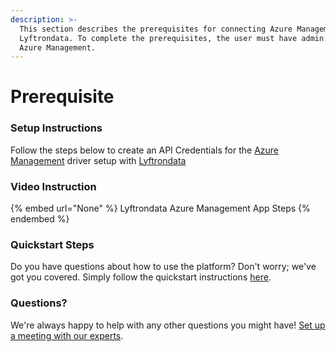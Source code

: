 ```yaml
---
description: >-
  This section describes the prerequisites for connecting Azure Management to
  Lyftrondata. To complete the prerequisites, the user must have admin access to
  Azure Management.
---
```


# Prerequisite

<mark style="color:blue;"></mark>

### Setup Instructions

Follow the steps below to create an API Credentials for the [Azure Management](None) driver setup with [Lyftrondata](https://www.lyftrondata.com)

### Video Instruction

{% embed url="None" %}
Lyftrondata Azure Management App Steps
{% endembed %}

### Quickstart Steps

Do you have questions about how to use the platform? Don't worry; we've got you covered. Simply follow the quickstart instructions [here](README.md).

### Questions? <a href="#questions" id="questions"></a>

We're always happy to help with any other questions you might have! [Set up a meeting with our experts](https://www.lyftrondata.com/book-a-meeting/).

